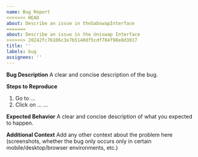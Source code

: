 ```yaml
---
name: Bug Report
<<<<<<< HEAD
about: Describe an issue in theSabswapInterface
=======
about: Describe an issue in the Uniswap Interface
>>>>>>> 20242fc76106c3e7b5140df5cdf784f98e8d3017
title: ''
labels: bug
assignees: ''
---
```


**Bug Description**
A clear and concise description of the bug.

**Steps to Reproduce**

1. Go to ...
2. Click on ...
   ...

**Expected Behavior**
A clear and concise description of what you expected to happen.

**Additional Context**
Add any other context about the problem here (screenshots, whether the bug only occurs only in certain mobile/desktop/browser environments, etc.)
